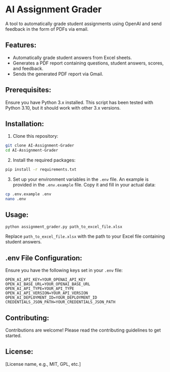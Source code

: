 
# AI Assignment Grader

A tool to automatically grade student assignments using OpenAI and send feedback in the form of PDFs via email.

## Features:

- Automatically grade student answers from Excel sheets.
- Generates a PDF report containing questions, student answers, scores, and feedback.
- Sends the generated PDF report via Gmail.

## Prerequisites:

Ensure you have Python 3.x installed. This script has been tested with Python 3.10, but it should work with other 3.x versions.

## Installation:

1. Clone this repository:

```bash
git clone AI-Assignment-Grader
cd AI-Assignment-Grader
```

2. Install the required packages:

```bash
pip install -r requirements.txt
```

3. Set up your environment variables in the `.env` file. An example is provided in the `.env.example` file. Copy it and fill in your actual data:

```bash
cp .env.example .env
nano .env
```

## Usage:

```bash
python assignment_grader.py path_to_excel_file.xlsx
```

Replace `path_to_excel_file.xlsx` with the path to your Excel file containing student answers.

## .env File Configuration:

Ensure you have the following keys set in your `.env` file:

```
OPEN_AI_API_KEY=YOUR_OPENAI_API_KEY
OPEN_AI_BASE_URL=YOUR_OPENAI_BASE_URL
OPEN_AI_API_TYPE=YOUR_API_TYPE
OPEN_AI_API_VERSION=YOUR_API_VERSION
OPEN_AI_DEPLOYMENT_ID=YOUR_DEPLOYMENT_ID
CREDENTIALS_JSON_PATH=YOUR_CREDENTIALS_JSON_PATH
```

## Contributing:

Contributions are welcome! Please read the contributing guidelines to get started.

## License:

[License name, e.g., MIT, GPL, etc.]

